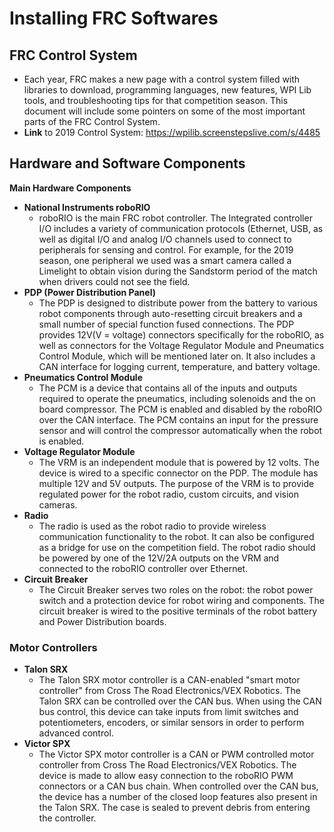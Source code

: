 # Installing FRC Softwares
## FRC Control System
* Each year, FRC makes a new page with a control system filled with libraries to download, programming languages, 
new features, WPI Lib tools, and troubleshooting tips for that competition season. This document will include some 
pointers on some of the most important parts of the FRC Control System.
* **Link** to 2019 Control System: 
https://wpilib.screenstepslive.com/s/4485

## Hardware and Software Components
**Main Hardware Components**
* **National Instruments roboRIO**
  - roboRIO is the main FRC robot controller. The Integrated controller I/O includes a variety of communication protocols (Ethernet, USB, as     well as digital I/O and analog I/O channels used to connect to peripherals for sensing and control. For example, for the 2019 season, one     peripheral we used was a smart camera called a Limelight to obtain vision during the Sandstorm period of the match when drivers could not 
    see the field.
* **PDP (Power Distribution Panel)**
  - The PDP is designed to distribute power from the battery to various robot components through auto-resetting circuit breakers and a small     number of special function fused connections. The PDP provides 12V(V = voltage) connectors specifically for the roboRIO, as well as           connectors for the Voltage Regulator Module and Pneumatics Control Module, which will be mentioned later on. It also includes a CAN           interface for logging current, temperature, and battery voltage.
* **Pneumatics Control Module**
  - The PCM is a device that contains all of the inputs and outputs required to operate the pneumatics, including solenoids and the on board     compressor. The PCM is enabled and disabled by the roboRIO over the CAN interface. The PCM contains an input for the pressure sensor         and will control the compressor automatically when the robot is enabled.
* **Voltage Regulator Module**
  - The VRM is an independent module that is powered by 12 volts. The device is wired to a specific connector on the PDP. The module has         multiple 12V and 5V outputs. The purpose of the VRM is to provide regulated power for the robot radio, custom circuits, and                   vision cameras.
* **Radio**
  - The radio is used as the robot radio to provide wireless communication functionality to the robot. It can also be configured as a bridge     for use on the competition field. The robot radio should be powered by one of the 12V/2A outputs on the VRM and connected to the roboRIO     controller over Ethernet.
* **Circuit Breaker**
  - The Circuit Breaker serves two roles on the robot: the robot power switch and a protection device for robot wiring and components. The       circuit breaker is wired to the positive terminals of the robot battery and Power Distribution boards.
### Motor Controllers
* **Talon SRX**
  - The Talon SRX motor controller is a CAN-enabled "smart motor controller" from Cross The Road Electronics/VEX Robotics. The Talon SRX can     be controlled over the CAN bus. When using the CAN bus control, this device can take inputs from limit switches and potentiometers,           encoders, or similar sensors in order to perform advanced control.
* **Victor SPX**
  - The Victor SPX motor controller is a CAN or PWM controlled motor controller from Cross The Road Electronics/VEX Robotics. The device is       made to allow easy connection to the roboRIO PWM connectors or a CAN bus chain. When controlled over the CAN bus, the device has a number     of the closed loop features also present in the Talon SRX. The case is sealed to prevent debris from entering the controller.
 


